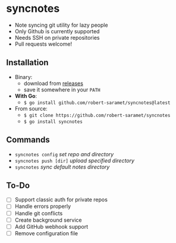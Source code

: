 # syncnotes
- Note syncing git utility for lazy people
- Only Github is currently supported
- Needs SSH on private repositories
- Pull requests welcome!

## Installation
- Binary:
  - download from [releases](https://github.com/robert-saramet/syncnotes/releases/)
  - save it somewhere in your `PATH`
- **With Go**:
  - `$ go install github.com/robert-saramet/syncnotes@latest`
- From source:
  - `$ git clone https://github.com/robert-saramet/syncnotes`
  - `$ go install syncnotes`

## Commands
- `syncnotes config` *set repo and directory*
- `syncnotes push [dir]` *upload specified directory*
- `syncnotes` *sync default notes directory*

## To-Do
- [ ] Support classic auth for private repos
- [ ] Handle errors properly
- [ ] Handle git conflicts
- [ ] Create background service
- [ ] Add GitHub webhook support
- [ ] Remove configuration file
